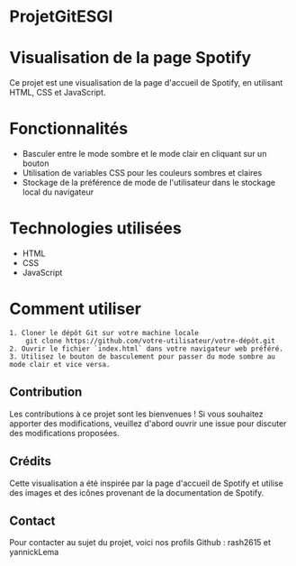 # ProjetGitESGI
# Visualisation de la page Spotify

Ce projet est une visualisation de la page d'accueil de Spotify, en utilisant HTML, CSS et JavaScript.

# Fonctionnalités

- Basculer entre le mode sombre et le mode clair en cliquant sur un bouton
- Utilisation de variables CSS pour les couleurs sombres et claires
- Stockage de la préférence de mode de l'utilisateur dans le stockage local du navigateur

# Technologies utilisées

- HTML
- CSS
- JavaScript

# Comment utiliser

    1. Cloner le dépôt Git sur votre machine locale 
        git clone https://github.com/votre-utilisateur/votre-dépôt.git
    2. Ouvrir le fichier `index.html` dans votre navigateur web préféré.
    3. Utilisez le bouton de basculement pour passer du mode sombre au mode clair et vice versa.

## Contribution

Les contributions à ce projet sont les bienvenues ! Si vous souhaitez apporter des modifications, veuillez d'abord ouvrir une issue pour discuter des modifications proposées.

## Crédits

Cette visualisation a été inspirée par la page d'accueil de Spotify et utilise des images et des icônes provenant de la documentation de Spotify. 

## Contact 

Pour contacter au sujet du projet, voici nos profils Github : rash2615 et yannickLema
